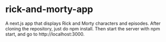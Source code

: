 # rick-and-morty-app
A next.js app that displays Rick and Morty characters and episodes. After cloning the repository, just do npm install. Then start the server with npm start, and go to http://localhost:3000.
